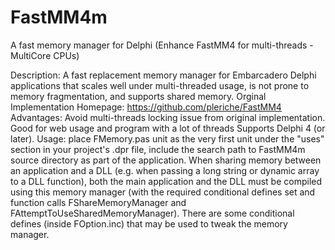 # FastMM4m
A fast memory manager for Delphi (Enhance FastMM4 for multi-threads - MultiCore CPUs)

Description: A fast replacement memory manager for Embarcadero Delphi applications that scales well under multi-threaded usage, is not prone to memory fragmentation, and supports shared memory.
Orginal Implementation Homepage: https://github.com/pleriche/FastMM4
Advantages:
Avoid multi-threads locking issue from original implementation. Good for web usage and program with a lot of threads
Supports Delphi 4 (or later).
Usage: place FMemory.pas unit as the very first unit under the "uses" section in your project's .dpr file, include the search path to FastMM4m source directory as part of the application. When sharing memory between an application and a DLL (e.g. when passing a long string or dynamic array to a DLL function), both the main application and the DLL must be compiled using this memory manager (with the required conditional defines set and function calls FShareMemoryManager and FAttemptToUseSharedMemoryManager). There are some conditional defines (inside FOption.inc) that may be used to tweak the memory manager. 
